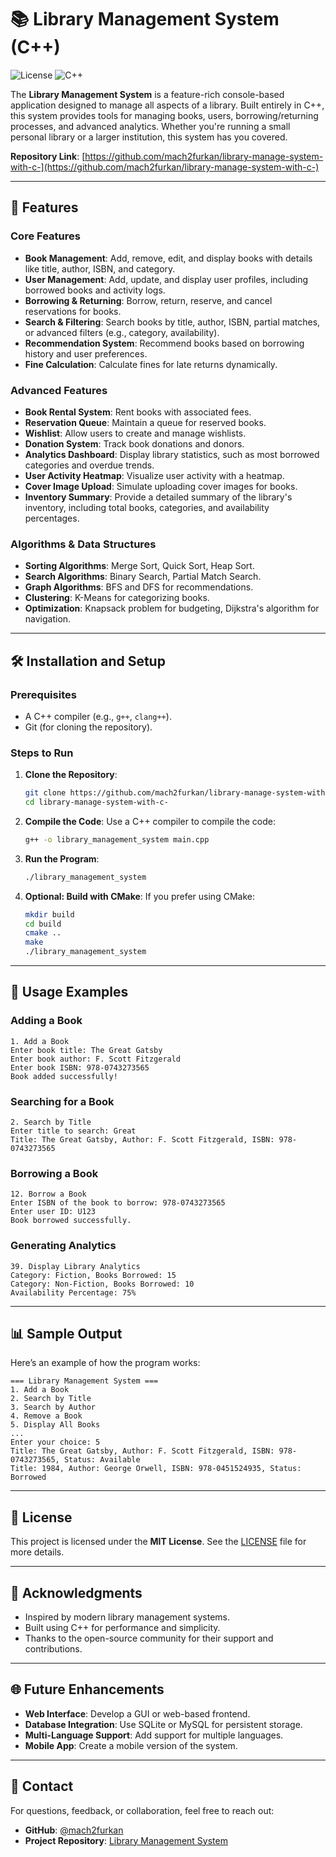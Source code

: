 
# 📚 Library Management System (C++)

![License](https://img.shields.io/badge/license-MIT-green) ![C++](https://img.shields.io/badge/language-C++-blue)

The **Library Management System** is a feature-rich console-based application designed to manage all aspects of a library. Built entirely in C++, this system provides tools for managing books, users, borrowing/returning processes, and advanced analytics. Whether you're running a small personal library or a larger institution, this system has you covered.

**Repository Link**: [https://github.com/mach2furkan/library-manage-system-with-c-](https://github.com/mach2furkan/library-manage-system-with-c-)

---

## 🌟 Features

### Core Features
- **Book Management**: Add, remove, edit, and display books with details like title, author, ISBN, and category.
- **User Management**: Add, update, and display user profiles, including borrowed books and activity logs.
- **Borrowing & Returning**: Borrow, return, reserve, and cancel reservations for books.
- **Search & Filtering**: Search books by title, author, ISBN, partial matches, or advanced filters (e.g., category, availability).
- **Recommendation System**: Recommend books based on borrowing history and user preferences.
- **Fine Calculation**: Calculate fines for late returns dynamically.

### Advanced Features
- **Book Rental System**: Rent books with associated fees.
- **Reservation Queue**: Maintain a queue for reserved books.
- **Wishlist**: Allow users to create and manage wishlists.
- **Donation System**: Track book donations and donors.
- **Analytics Dashboard**: Display library statistics, such as most borrowed categories and overdue trends.
- **User Activity Heatmap**: Visualize user activity with a heatmap.
- **Cover Image Upload**: Simulate uploading cover images for books.
- **Inventory Summary**: Provide a detailed summary of the library's inventory, including total books, categories, and availability percentages.

### Algorithms & Data Structures
- **Sorting Algorithms**: Merge Sort, Quick Sort, Heap Sort.
- **Search Algorithms**: Binary Search, Partial Match Search.
- **Graph Algorithms**: BFS and DFS for recommendations.
- **Clustering**: K-Means for categorizing books.
- **Optimization**: Knapsack problem for budgeting, Dijkstra's algorithm for navigation.

---

## 🛠️ Installation and Setup

### Prerequisites
- A C++ compiler (e.g., `g++`, `clang++`).
- Git (for cloning the repository).

### Steps to Run
1. **Clone the Repository**:
   ```bash
   git clone https://github.com/mach2furkan/library-manage-system-with-c-.git
   cd library-manage-system-with-c-
   ```

2. **Compile the Code**:
   Use a C++ compiler to compile the code:
   ```bash
   g++ -o library_management_system main.cpp
   ```

3. **Run the Program**:
   ```bash
   ./library_management_system
   ```

4. **Optional: Build with CMake**:
   If you prefer using CMake:
   ```bash
   mkdir build
   cd build
   cmake ..
   make
   ./library_management_system
   ```

---

## 🚀 Usage Examples

### Adding a Book
```plaintext
1. Add a Book
Enter book title: The Great Gatsby
Enter book author: F. Scott Fitzgerald
Enter book ISBN: 978-0743273565
Book added successfully!
```

### Searching for a Book
```plaintext
2. Search by Title
Enter title to search: Great
Title: The Great Gatsby, Author: F. Scott Fitzgerald, ISBN: 978-0743273565
```

### Borrowing a Book
```plaintext
12. Borrow a Book
Enter ISBN of the book to borrow: 978-0743273565
Enter user ID: U123
Book borrowed successfully.
```

### Generating Analytics
```plaintext
39. Display Library Analytics
Category: Fiction, Books Borrowed: 15
Category: Non-Fiction, Books Borrowed: 10
Availability Percentage: 75%
```

---

## 📊 Sample Output

Here’s an example of how the program works:

```plaintext
=== Library Management System ===
1. Add a Book
2. Search by Title
3. Search by Author
4. Remove a Book
5. Display All Books
...
Enter your choice: 5
Title: The Great Gatsby, Author: F. Scott Fitzgerald, ISBN: 978-0743273565, Status: Available
Title: 1984, Author: George Orwell, ISBN: 978-0451524935, Status: Borrowed
```

---


## 📜 License

This project is licensed under the **MIT License**. See the [LICENSE](LICENSE) file for more details.

---

## 🙏 Acknowledgments

- Inspired by modern library management systems.
- Built using C++ for performance and simplicity.
- Thanks to the open-source community for their support and contributions.

---

## 🌐 Future Enhancements

- **Web Interface**: Develop a GUI or web-based frontend.
- **Database Integration**: Use SQLite or MySQL for persistent storage.
- **Multi-Language Support**: Add support for multiple languages.
- **Mobile App**: Create a mobile version of the system.

---

## 📧 Contact

For questions, feedback, or collaboration, feel free to reach out:

- **GitHub**: [@mach2furkan](https://github.com/mach2furkan)
- **Project Repository**: [Library Management System](https://github.com/mach2furkan/library-manage-system-with-c-)


